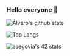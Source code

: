 ### Hello everyone 👋

<!--
**Eredion/Eredion** is a ✨ _special_ ✨ repository because its `README.md` (this file) appears on your GitHub profile.
-->

![Álvaro's github stats](https://github-readme-stats.vercel.app/api?username=Eredion&show_icons=true&count_private=true&hide=contribs&theme=tokyonight)

![Top Langs](https://github-readme-stats.vercel.app/api/top-langs/?username=Eredion&layout=compact&theme=tokyonight&count_private=true)

![asegovia's 42 stats](https://badge42.herokuapp.com/api/stats/asegovia?privacyEmail=true)
                         
